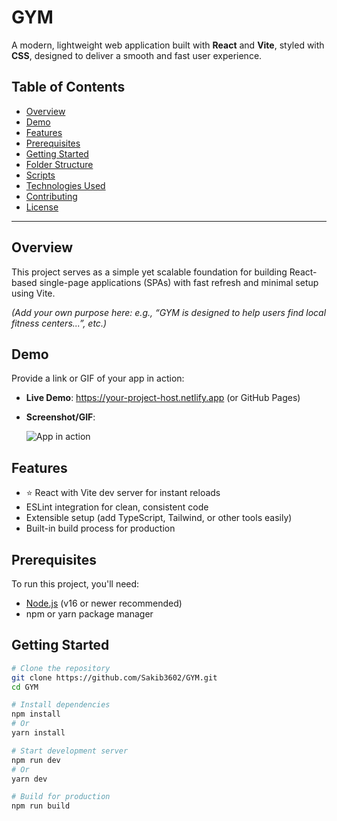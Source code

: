 # GYM

A modern, lightweight web application built with **React** and **Vite**, styled with **CSS**, designed to deliver a smooth and fast user experience.

##  Table of Contents

- [Overview](#overview)
- [Demo](#demo)
- [Features](#features)
- [Prerequisites](#prerequisites)
- [Getting Started](#getting-started)
- [Folder Structure](#folder-structure)
- [Scripts](#scripts)
- [Technologies Used](#technologies-used)
- [Contributing](#contributing)
- [License](#license)

---

## Overview

This project serves as a simple yet scalable foundation for building React-based single-page applications (SPAs) with fast refresh and minimal setup using Vite.

*(Add your own purpose here: e.g., “GYM is designed to help users find local fitness centers...”, etc.)*

## Demo

Provide a link or GIF of your app in action:

- **Live Demo**: https://your-project-host.netlify.app (or GitHub Pages)
- **Screenshot/GIF**:

  ![App in action](link-to-screenshot-or-gif)

## Features

- ⭐ React with Vite dev server for instant reloads
-  ESLint integration for clean, consistent code
-  Extensible setup (add TypeScript, Tailwind, or other tools easily)
-  Built-in build process for production

## Prerequisites

To run this project, you'll need:

- [Node.js](https://nodejs.org/) (v16 or newer recommended)
- npm or yarn package manager

## Getting Started

```bash
# Clone the repository
git clone https://github.com/Sakib3602/GYM.git
cd GYM

# Install dependencies
npm install
# Or
yarn install

# Start development server
npm run dev
# Or
yarn dev

# Build for production
npm run build
